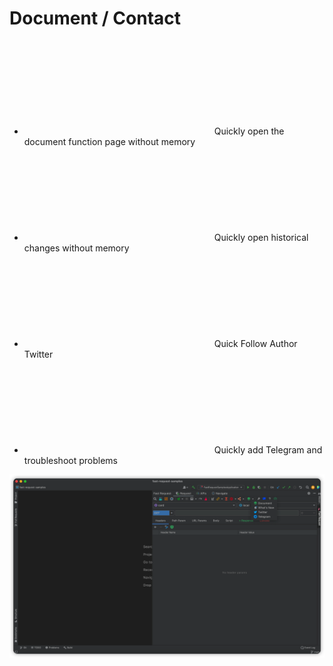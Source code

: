 # Document / Contact
* <svg class="icon svg-icon" aria-hidden="true"><use xlink:href="#icon-wendang"></use></svg> Quickly open the document function page without memory
* <svg class="icon svg-icon" aria-hidden="true"><use xlink:href="#icon-changelog"></use></svg> Quickly open historical changes without memory
* <svg class="icon svg-icon" aria-hidden="true"><use xlink:href="#icon-twitter"></use></svg> Quick Follow Author Twitter
* <svg class="icon svg-icon" aria-hidden="true"><use xlink:href="#icon-telegram"></use></svg> Quickly add Telegram and troubleshoot problems


![docAndContact](../../../.vuepress/public/img/docAndContact_en.png)